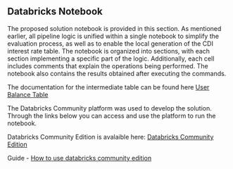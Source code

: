## Databricks Notebook

The proposed solution notebook is provided in this section. As mentioned earlier, all pipeline logic is unified within a single notebook to simplify the evaluation process, as well as to enable the local generation of the CDI interest rate table. The notebook is organized into sections, with each section implementing a specific part of the logic. Additionally, each cell includes comments that explain the operations being performed. The notebook also contains the results obtained after executing the commands.

The documentation for the intermediate table can be found here [User Balance Table](https://github.com/gabrielsribe/RecargaPay-CDI-Bonus-Assignment/blob/user_balance_table/README.md)


The Databricks Community platform was used to develop the solution. Through the links below you can access and use the platform to run the notebook. 

Databricks Community Edition is avalaible here: [Databricks Community Edition](https://community.cloud.databricks.com)

Guide - [How to use databricks community edition](https://docs.databricks.com/aws/pt/getting-started/community-edition)
